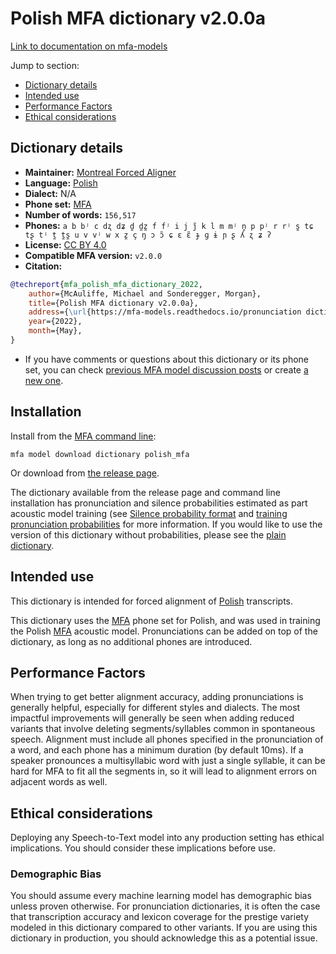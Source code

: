 
# Polish MFA dictionary v2.0.0a

[Link to documentation on mfa-models](https://mfa-models.readthedocs.io/en/main/dictionary/polish_mfa.html)

Jump to section:

- [Dictionary details](#dictionary-details)
- [Intended use](#intended-use)
- [Performance Factors](#performance-factors)
- [Ethical considerations](#ethical-considerations)

## Dictionary details

- **Maintainer:** [Montreal Forced Aligner](https://montreal-forced-aligner.readthedocs.io/)
- **Language:** [Polish](https://en.wikipedia.org/wiki/Polish_language)
- **Dialect:** N/A
- **Phone set:** [MFA](https://mfa-models.readthedocs.io/en/refactor/mfa_phone_set.html#polish)
- **Number of words:** `156,517`
- **Phones:** `a b bʲ c dʐ dʑ d̪ d̪z̪ f fʲ i j j̃ k l m mʲ n̪ p pʲ r rʲ s̪ tɕ tʂ tʲ t̪ t̪s̪ u v vʲ w x z̪ ç ŋ ɔ ɔ̃ ɕ ɛ ɛ̃ ɟ ɡ ɨ ɲ ʂ ʎ ʐ ʑ ʔ`
- **License:** [CC BY 4.0](https://github.com/MontrealCorpusTools/mfa-models/tree/main/dictionary/polish/mfa/v2.0.0a/LICENSE)
- **Compatible MFA version:** `v2.0.0`
- **Citation:**

```bibtex
@techreport{mfa_polish_mfa_dictionary_2022,
	author={McAuliffe, Michael and Sonderegger, Morgan},
	title={Polish MFA dictionary v2.0.0a},
	address={\url{https://mfa-models.readthedocs.io/pronunciation dictionary/Polish/Polish MFA dictionary v2_0_0a.html}},
	year={2022},
	month={May},
}
```

- If you have comments or questions about this dictionary or its phone set, you can check [previous MFA model discussion posts](https://github.com/MontrealCorpusTools/mfa-models/discussions?discussions_q=Polish+MFA+dictionary+v2.0.0a) or create [a new one](https://github.com/MontrealCorpusTools/mfa-models/discussions/new).

## Installation

Install from the [MFA command line](https://montreal-forced-aligner.readthedocs.io/en/latest/user_guide/models/index.html):

```
mfa model download dictionary polish_mfa
```

Or download from [the release page](https://github.com/MontrealCorpusTools/mfa-models/releases/tag/dictionary-polish_mfa-v2.0.0a).

The dictionary available from the release page and command line installation has pronunciation and silence probabilities estimated as part acoustic model training (see [Silence probability format](https://montreal-forced-aligner.readthedocs.io/en/latest/user_guide/dictionary.html#silence-probabilities) and [training pronunciation probabilities](https://montreal-forced-aligner.readthedocs.io/en/latest/user_guide/workflows/training_dictionary.html) for more information.  If you would like to use the version of this dictionary without probabilities, please see the [plain dictionary](https://raw.githubusercontent.com/MontrealCorpusTools/mfa-models/main/dictionary/polish/mfa/polish_mfa.dict).

## Intended use

This dictionary is intended for forced alignment of [Polish](https://en.wikipedia.org/wiki/Polish_language) transcripts.

This dictionary uses the [MFA](https://mfa-models.readthedocs.io/en/refactor/mfa_phone_set.html#polish) phone set for Polish, and was used in training the Polish [MFA](https://mfa-models.readthedocs.io/en/refactor/mfa_phone_set.html#polish) acoustic model. Pronunciations can be added on top of the dictionary, as long as no additional phones are introduced.

## Performance Factors

When trying to get better alignment accuracy, adding pronunciations is generally helpful, especially for different styles and dialects. The most impactful improvements will generally be seen when adding reduced variants that involve deleting segments/syllables common in spontaneous speech.  Alignment must include all phones specified in the pronunciation of a word, and each phone has a minimum duration (by default 10ms). If a speaker pronounces a multisyllabic word with just a single syllable, it can be hard for MFA to fit all the segments in, so it will lead to alignment errors on adjacent words as well.

## Ethical considerations

Deploying any Speech-to-Text model into any production setting has ethical implications. You should consider these implications before use.

### Demographic Bias

You should assume every machine learning model has demographic bias unless proven otherwise. For pronunciation dictionaries, it is often the case that transcription accuracy and lexicon coverage for the prestige variety modeled in this dictionary compared to other variants. If you are using this dictionary in production, you should acknowledge this as a potential issue.
